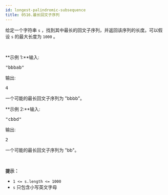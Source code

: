 ```yaml
---
id: longest-palindromic-subsequence
title: 0516.最长回文子序列
---
```

给定一个字符串 <code>s</code> ，找到其中最长的回文子序列，并返回该序列的长度。可以假设 <code>s</code> 的最大长度为 <code>1000</code> 。

 

**示例 1:**输入:


<pre>&#34;bbbab&#34;<br/></pre>

输出:


<pre>4<br/></pre>

一个可能的最长回文子序列为 &#34;bbbb&#34;。

**示例 2:**输入:


<pre>&#34;cbbd&#34;<br/></pre>

输出:


<pre>2<br/></pre>

一个可能的最长回文子序列为 &#34;bb&#34;。

 

**提示：**


- <code>1 &lt;= s.length &lt;= 1000</code>
- <code>s</code> 只包含小写英文字母
